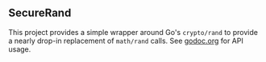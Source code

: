 SecureRand
---

This project provides a simple wrapper around Go's `crypto/rand` to provide a
nearly drop-in replacement of `math/rand` calls.  See
[godoc.org](https://godoc.org/github.com/Nerdmaster/securerand) for API usage.
